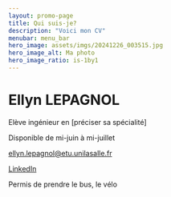 ```yaml
---
layout: promo-page
title: Qui suis-je?
description: "Voici mon CV"
menubar: menu_bar
hero_image: assets/imgs/20241226_003515.jpg
hero_image_alt: Ma photo
hero_image_ratio: is-1by1
---
```


# Ellyn LEPAGNOL
Elève ingénieur en [préciser sa spécialité]


Disponible de mi-juin à mi-juillet

[ellyn.lepagnol@etu.unilasalle.fr](mailto:ellyn.lepagnol@etu.unilasalle.fr)

[LinkedIn](https://www.linkedin.com/in/Prenom.Nom)

Permis de prendre le bus, le vélo

